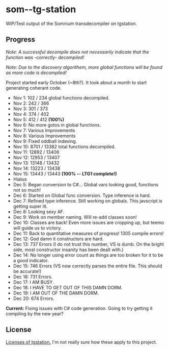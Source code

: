 # som--tg-station
WIP/Test output of the Somnium transdecompiler on tgstation.

## Progress
*Note: A successful decompile does not necessarily indicate that the function was -correctly- decompiled!*

*Note: Due to the discovery algorithem, more global functions will be found as more code is decompiled!*

Project started early October (~8th?). It took about a month to start generating coherant code.

- Nov 1: 102 / 234 global functions decompiled.
- Nov 2: 242 / 366
- Nov 3: 301 / 373
- Nov 4: 374 / 402
- Nov 5: 412 / 412 **(100%)**
- Nov 6: No more gotos in global functions.
- Nov 7: Various Improvements
- Nov 8: Various Improvements
- Nov 9: Fixed oddball indexing.
- Nov 10: 8701 / 13382 total functions decompiled.
- Nov 11: 12892 / 13406
- Nov 12: 12953 / 13407
- Nov 13: 13148 / 13432
- Nov 14: 13223 / 13438
- Nov 15: 13443 / 13443 **(100% -- LTG1 complete!)**
- Hiatus
- Dec 5: Began conversion to C#... Global vars looking good, functions not so much!
- Dec 6: Started on Global func conversion. Type inference is hard.
- Dec 7: Refined type inference. Still working on globals. This javscript is getting super lit.
- Dec 8: Looking sexy AF.
- Dec 9: Work on member naming. Will re-add classes soon!
- Dec 10: Classes are back! Even more issues are cropping up, but teemo will guide us to victory.
- Dec 11: Back to quantitative measures of progress! 1305 compile errors!
- Dec 12: God damn it constructors are hard.
- Dec 13: 737 Errors (I do not trust this number, VS is dumb. On the bright side, most constructor insanity has been dealt with.)
- Dec 14: No longer using error count as things are too broken for it to be a good indicator.
- Dec 15: 746 Errors (VS now correctly parses the entire file. This should be accurate!)
- Dec 16: 731 Errors.
- Dec 17: I AM BUSY.
- Dec 18: I HAVE TO GET OUT OF THIS DAMN DORM.
- Dec 19: I AM OUT OF THE DAMN DORM.
- Dec 20: 674 Errors.

**Current:** Fixing issues with C# code generation. Going to try getting it compiling by the new year?

## License
[Licenses of tgstation.](https://github.com/somnium13/-tg-station#license) I'm not really sure how these apply to this project.
